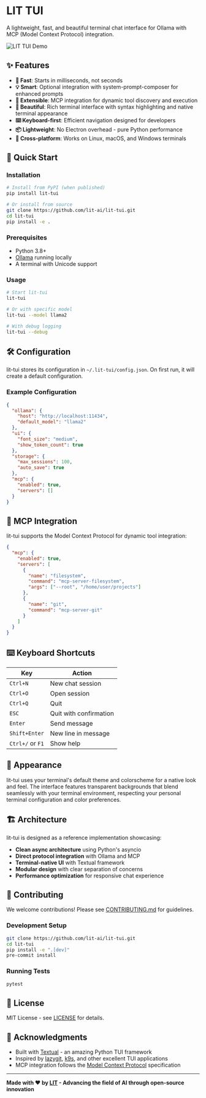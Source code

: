 # LIT TUI

A lightweight, fast, and beautiful terminal chat interface for Ollama with MCP (Model Context Protocol) integration.

![LIT TUI Demo](docs/demo.gif)

## ✨ Features

- **🚀 Fast**: Starts in milliseconds, not seconds
- **💡 Smart**: Optional integration with system-prompt-composer for enhanced prompts
- **🔧 Extensible**: MCP integration for dynamic tool discovery and execution
- **🎨 Beautiful**: Rich terminal interface with syntax highlighting and native terminal appearance
- **⌨️ Keyboard-first**: Efficient navigation designed for developers
- **📦 Lightweight**: No Electron overhead - pure Python performance
- **🔄 Cross-platform**: Works on Linux, macOS, and Windows terminals

## 🚀 Quick Start

### Installation

```bash
# Install from PyPI (when published)
pip install lit-tui

# Or install from source
git clone https://github.com/lit-ai/lit-tui.git
cd lit-tui
pip install -e .
```

### Prerequisites

- Python 3.8+
- [Ollama](https://ollama.ai) running locally
- A terminal with Unicode support

### Usage

```bash
# Start lit-tui
lit-tui

# Or with specific model
lit-tui --model llama2

# With debug logging
lit-tui --debug
```

## 🛠️ Configuration

lit-tui stores its configuration in `~/.lit-tui/config.json`. On first run, it will create a default configuration.

### Example Configuration

```json
{
  "ollama": {
    "host": "http://localhost:11434",
    "default_model": "llama2"
  },
  "ui": {
    "font_size": "medium",
    "show_token_count": true
  },
  "storage": {
    "max_sessions": 100,
    "auto_save": true
  },
  "mcp": {
    "enabled": true,
    "servers": []
  }
}
```

## 🔧 MCP Integration

lit-tui supports the Model Context Protocol for dynamic tool integration:

```json
{
  "mcp": {
    "enabled": true,
    "servers": [
      {
        "name": "filesystem",
        "command": "mcp-server-filesystem",
        "args": ["--root", "/home/user/projects"]
      },
      {
        "name": "git",
        "command": "mcp-server-git"
      }
    ]
  }
}
```

## ⌨️ Keyboard Shortcuts

| Key | Action |
|-----|--------|
| `Ctrl+N` | New chat session |
| `Ctrl+O` | Open session |
| `Ctrl+Q` | Quit |
| `ESC` | Quit with confirmation |
| `Enter` | Send message |
| `Shift+Enter` | New line in message |
| `Ctrl+/` or `F1` | Show help |

## 🎨 Appearance

lit-tui uses your terminal's default theme and colorscheme for a native look and feel. The interface features transparent backgrounds that blend seamlessly with your terminal environment, respecting your personal terminal configuration and color preferences.

## 🏗️ Architecture

lit-tui is designed as a reference implementation showcasing:

- **Clean async architecture** using Python's asyncio
- **Direct protocol integration** with Ollama and MCP
- **Terminal-native UI** with Textual framework
- **Modular design** with clear separation of concerns
- **Performance optimization** for responsive chat experience

## 🤝 Contributing

We welcome contributions! Please see [CONTRIBUTING.md](CONTRIBUTING.md) for guidelines.

### Development Setup

```bash
git clone https://github.com/lit-ai/lit-tui.git
cd lit-tui
pip install -e ".[dev]"
pre-commit install
```

### Running Tests

```bash
pytest
```

## 📄 License

MIT License - see [LICENSE](LICENSE) for details.

## 🙏 Acknowledgments

- Built with [Textual](https://textual.textualize.io/) - an amazing Python TUI framework
- Inspired by [lazygit](https://github.com/jesseduffield/lazygit), [k9s](https://k9scli.io/), and other excellent TUI applications
- MCP integration follows the [Model Context Protocol](https://modelcontextprotocol.io/) specification

---

**Made with ❤️ by [LIT](https://lit.ai) - Advancing the field of AI through open-source innovation**
